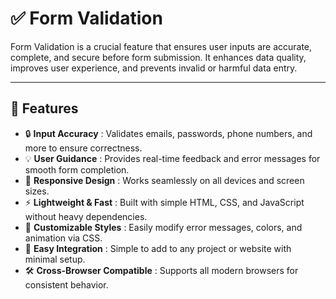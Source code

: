# ✅ Form Validation

Form Validation is a crucial feature that ensures user inputs are accurate, complete, and secure before form submission. It enhances data quality, improves user experience, and prevents invalid or harmful data entry.

---

## 🚀 Features  
- 🔒 **Input Accuracy** : Validates emails, passwords, phone numbers, and more to ensure correctness.  
- 💡 **User Guidance** : Provides real-time feedback and error messages for smooth form completion.  
- 📱 **Responsive Design** : Works seamlessly on all devices and screen sizes.  
- ⚡ **Lightweight & Fast** : Built with simple HTML, CSS, and JavaScript without heavy dependencies.  
- 🎨 **Customizable Styles** : Easily modify error messages, colors, and animation via CSS.  
- 🔌 **Easy Integration** : Simple to add to any project or website with minimal setup.  
- 🛠️ **Cross-Browser Compatible** : Supports all modern browsers for consistent behavior.  
